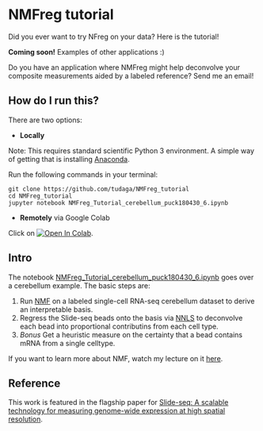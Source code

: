 # NMFreg tutorial
Did you ever want to try NFreg on your data? Here is the tutorial!

**Coming soon!** Examples of other applications :)

Do you have an application where NMFreg might help deconvolve your composite measurements aided by a labeled reference? Send me an email!

## How do I run this?
There are two options:
* **Locally**

Note: This requires standard scientific Python 3 environment. A simple way of getting that is installing [Anaconda](https://www.anaconda.com/distribution/#download-section).

Run the following commands in your terminal:
```
git clone https://github.com/tudaga/NMFreg_tutorial
cd NMFreg_tutorial
jupyter notebook NMFreg_Tutorial_cerebellum_puck180430_6.ipynb
```
* **Remotely** via Google Colab

Click on <a href="https://colab.research.google.com/github/tudaga/NMFreg_tutorial/blob/master/NMFreg_Tutorial_cerebellum_puck180430_6.ipynb" target="_parent"><img src="https://colab.research.google.com/assets/colab-badge.svg" alt="Open In Colab"/></a>.

## Intro 
The notebook [NMFreg_Tutorial_cerebellum_puck180430_6.ipynb](https://github.com/tudaga/NMFreg_tutorial/blob/master/NMFreg_Tutorial_cerebellum_puck180430_6.ipynb) goes over a cerebellum example. The basic steps are:
1. Run [NMF](https://en.wikipedia.org/wiki/Non-negative_matrix_factorization) on a labeled single-cell RNA-seq cerebellum dataset to derive an interpretable basis.
2. Regress the Slide-seq beads onto the basis via [NNLS](https://en.wikipedia.org/wiki/Non-negative_least_squares) to deconvolve each bead into proportional contributins from each cell type.
3. *Bonus* Get a heuristic measure on the certainty that a bead contains mRNA from a single celltype.

If you want to learn more about NMF, watch my lecture on it [here](https://www.youtube.com/watch?v=9f4Rwt0yqr4).

## Reference
This work is featured in the flagship paper for [Slide-seq: A scalable technology for measuring genome-wide expression at high spatial resolution](https://science.sciencemag.org/content/363/6434/1463).


